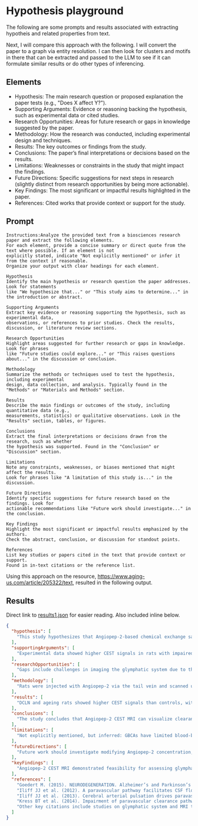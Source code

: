 # Hypothesis playground

The following are some prompts and results associated with extracting hypotheis and 
related properties from text.

Next, I will compare this approach with the following.   I will convert the paper to a 
graph via entity resolution.  I can then look for clusters and motifs in there that can be 
extracted and passed to the LLM to see if it can formulate similar results or do other
types of inferencing.  


## Elements

* Hypothesis: The main research question or proposed explanation the paper tests (e.g., "Does X affect Y?").
* Supporting Arguments: Evidence or reasoning backing the hypothesis, such as experimental data or cited studies.
* Research Opportunities: Areas for future research or gaps in knowledge suggested by the paper.
* Methodology: How the research was conducted, including experimental design and techniques.
* Results: The key outcomes or findings from the study.
* Conclusions: The paper’s final interpretations or decisions based on the results.
* Limitations: Weaknesses or constraints in the study that might impact the findings.
* Future Directions: Specific suggestions for next steps in research (slightly distinct from research opportunities by being more actionable).
* Key Findings: The most significant or impactful results highlighted in the paper.
* References: Cited works that provide context or support for the study.

## Prompt

```
Instructions:Analyze the provided text from a biosciences research paper and extract the following elements. 
For each element, provide a concise summary or direct quote from the text where possible. If an element is not 
explicitly stated, indicate "Not explicitly mentioned" or infer it from the context if reasonable. 
Organize your output with clear headings for each element.

Hypothesis  
Identify the main hypothesis or research question the paper addresses. Look for statements 
like "We hypothesize that..." or "This study aims to determine..." in the introduction or abstract.

Supporting Arguments  
Extract key evidence or reasoning supporting the hypothesis, such as experimental data, 
observations, or references to prior studies. Check the results, discussion, or literature review sections.

Research Opportunities  
Highlight areas suggested for further research or gaps in knowledge. Look for phrases 
like "Future studies could explore..." or "This raises questions about..." in the discussion or conclusion.

Methodology  
Summarize the methods or techniques used to test the hypothesis, including experimental 
design, data collection, and analysis. Typically found in the "Methods" or "Materials and Methods" section.

Results  
Describe the main findings or outcomes of the study, including quantitative data (e.g., 
measurements, statistics) or qualitative observations. Look in the "Results" section, tables, or figures.

Conclusions  
Extract the final interpretations or decisions drawn from the research, such as whether 
the hypothesis was supported. Found in the "Conclusion" or "Discussion" section.

Limitations  
Note any constraints, weaknesses, or biases mentioned that might affect the results. 
Look for phrases like "A limitation of this study is..." in the discussion.

Future Directions  
Identify specific suggestions for future research based on the findings. Look for 
actionable recommendations like "Future work should investigate..." in the conclusion.

Key Findings  
Highlight the most significant or impactful results emphasized by the authors. 
Check the abstract, conclusion, or discussion for standout points.

References  
List key studies or papers cited in the text that provide context or support. 
Found in in-text citations or the reference list.

```

Using this approach on the resource,  https://www.aging-us.com/article/205322/text, resulted in the following output.

## Results

Direct link to [results1.json](results1.json) for easier reading.  Also included inline below.  

```json
{
  "hypothesis": [
    "This study hypothesizes that Angiopep-2-based chemical exchange saturation transfer (CEST) MRI can visualize and assess the clearance function of the glymphatic system in vivo, as indicated by statements like 'we describe an MRI method based on chemical exchange saturation transfer (CEST) of the Angiopep-2 probe to visualize the clearance function of the glymphatic system.'"
  ],
  "supportingArguments": [
    "Experimental data showed higher CEST signals in rats with impaired glymphatic function (e.g., deep cervical lymph node ligation and ageing groups) compared to controls, supporting the hypothesis; references to prior studies (e.g., Iliff et al. 2012, 2013) on glymphatic dysfunction provide additional reasoning."
  ],
  "researchOpportunities": [
    "Gaps include challenges in imaging the glymphatic system due to the blood-brain barrier, as noted in the introduction; the discussion suggests opportunities like exploring CEST sequence optimization and Angiopep-2 modifications for better results."
  ],
  "methodology": [
    "Rats were injected with Angiopep-2 via the tail vein and scanned using CEST-MRI at 7 T at various time points (0, 30, 60, 90, 120 min); models included bilateral deep cervical lymph node ligation and ageing rats, with fluorescence staining and behavioral tests (e.g., Morris water maze) also employed."
  ],
  "results": [
    "DCLN and ageing rats showed higher CEST signals than controls, with peak enhancement at 60 minutes; fluorescence staining confirmed more FITC-Angiopep-2 residue in impaired glymphatic models, and behavioral tests indicated spatial memory decline in DCLN rats."
  ],
  "conclusions": [
    "The study concludes that Angiopep-2 CEST MRI can visualize clearance in the glymphatic system, as stated: 'We conclude that this new MRI method can visualize clearance in the glymphatic system.'"
  ],
  "limitations": [
    "Not explicitly mentioned, but inferred: GBCAs have limited blood-brain barrier penetration, higher doses were used which may not translate to clinical settings, and scanning was limited to a single layer due to time constraints, potentially affecting applicability."
  ],
  "futureDirections": [
    "Future work should investigate modifying Angiopep-2 concentration, optimizing CEST sequences for reduced scanning time and 3D whole-brain imaging, and addressing clinical limitations like injection volume, as suggested in the discussion."
  ],
  "keyFindings": [
    "Angiopep-2 CEST MRI demonstrated feasibility for assessing glymphatic clearance, with higher signals in impaired models (DCLN and ageing rats), confirming its potential for visualizing dysfunction."
  ],
  "references": [
    "Goedert M. (2015). NEURODEGENERATION. Alzheimer’s and Parkinson’s diseases: The prion concept in relation to assembled Aβ, tau, and α-synuclein. Science.",
    "Iliff JJ et al. (2012). A paravascular pathway facilitates CSF flow through the brain parenchyma and the clearance of interstitial solutes, including amyloid β. Sci Transl Med.",
    "Iliff JJ et al. (2013). Cerebral arterial pulsation drives paravascular CSF-interstitial fluid exchange in the murine brain. J Neurosci.",
    "Kress BT et al. (2014). Impairment of paravascular clearance pathways in the aging brain. Ann Neurol.",
    "Other key citations include studies on glymphatic system and MRI techniques, such as those by Da Mesquita S. (2018) and Ringstad G. (2017)."
  ]
}

```